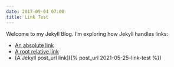 ```yaml
---
date: 2017-09-04 07:00
title: Link Test
---
```


Welcome to my Jekyll Blog. I’m exploring how Jekyll handles links:
* [An absolute link](http://203.0.113.0:4000/about/)
* [A root relative link](/jekyll/update/welcome-to-jekyll/)
* [A Jekyll post_url link]({% post_url 2021-05-25-link-test %})